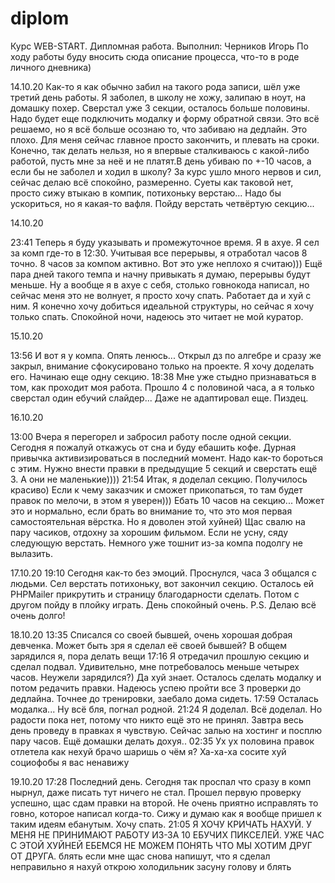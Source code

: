 # diplom

Курс WEB-START. Дипломная работа.
Выполнил: Черников Игорь
По ходу работы буду вносить сюда описание процесса, что-то в роде личного дневника)

14.10.20
Как-то я как обычно забил на такого рода записи, шёл уже третий день работы. Я заболел, в школу не хожу, залипаю в ноут, на домашку похер. Сверстал уже 3 секции, осталось больше половины. Надо будет еще подключить модалку и форму обратной связи. Это всё решаемо, но я всё больше осознаю то, что забиваю на дедлайн. Это плохо. Для меня сейчас главное просто закончить, и плевать на сроки. Конечно, так делать нельзя, но я впервые сталкиваюсь с какой-либо работой, пусть мне за неё и не платят.В день убиваю по +-10 часов, а если бы не заболел и ходил в школу? За курс ушло много нервов и сил, сейчас делаю всё спокойно, размеренно. Суеты как таковой нет, просто сижу втыкаю в компик, потихоньку верстаю...
Надо бы ускориться, но я какая-то вафля. Пойду верстать четвёртую секцию...

14.10.20

23:41
Теперь я буду указывать и промежуточное время. Я в ахуе. Я сел за комп где-то в 12:30. Учитывая все перерывы, я отработал часов 8 точно. 8 часов за компом активно. Вот это уже неплохо я считаю)))
Ещё пара дней такого темпа и начну привыкать я думаю, перерывы будут меньше. Ну а вообще я в ахуе с себя, столько говнокода написал, но сейчас меня это не волнует, я просто хочу спать. Работает да и хуй с ним. Я конечно хочу добиться идеальной структуры, но сейчас я хочу только спать. Спокойной ночи, надеюсь это читает не мой куратор.

15.10.20

13:56
И вот я у компа. Опять ленюсь... Открыл дз по алгебре и сразу же закрыл, внимание сфокусировано только на проекте. Я хочу доделать его. Начинаю еще одну секцию.
18:38
Мне уже стыдно признаваться в том, как проходит моя работа. Прошло 4 с половиной часа, а я только сверстал один ебучий слайдер... Даже не адаптировал еще. Пиздец.

16.10.20

13:00
Вчера я перегорел и забросил работу после одной секции. Сегодня я пожалуй откажусь от сна и буду ебашить кофе. Дурная привычка активизироваться в последний момент. Надо как-то бороться с этим. Нужно внести правки в предыдущие 5 секций и сверстать ещё 3. А они не маленькие))))
21:54
Итак, я доделал секцию. Получилось красиво) Если к чему заказчик и сможет прикопаться, то там будет правок по мелочи, в этом я уверен))) Ебать 10 часов на секцию... Может это и нормально, если брать во внимание то, что это моя первая самостоятельная вёрстка. Но я доволен этой хуйней) Щас свалю на пару часиков, отдохну за хорошим фильмом. Если не усну, сяду следующую верстать. Немного уже тошнит из-за компа подолгу не вылазить.

17.10.20
19:10
Сегодня как-то без эмоций. Проснулся, часа 3 общался с людьми. Сел верстать потихоньку, вот закончил секцию. Осталось ей PHPMailer прикрутить и страницу благодарности сделать. Потом с другом пойду в плойку играть. День спокойный очень.
P.S. Делаю всё очень долго!

18.10.20
13:35
Списался со своей бывшей, очень хорошая добрая девченка. Может быть зря я сделал её своей бывшей? В общем зарядился я, пора делать вещи
17:16
Я отредачил прошлую секцию и сделал подвал. Удивительно, мне потребовалось меньше четырех часов. Неужели зарядился?) Да хуй знает. Осталось сделать модалку и потом редачить правки. Надеюсь успею пройти все 3 проверки до дедлайна. Точнее до тренировки, заебало дома сидеть.
17:59
Осталась модалка... Ну всё бля, погнал родной.
21:24
Я доделал. Всё доделал. Но радости пока нет, потому что никто ещё это не принял. Завтра весь день проведу в правках я чувствую. Сейчас залью на хостинг и посплю пару часов. Ещё домашки делать дохуя..
02:35
Ух ух половина правок отлетела как нехуй брачо шаришь о чём я?
Ха-ха-ха сосите хуй социофобы я вас ненавижу

19.10.20
17:28
Последний день. Сегодня так проспал что сразу в комп нырнул, даже писать тут ничего не стал. Прошел первую проверку успешно, щас сдам правки на второй. Не очень приятно исправлять то говно, которое написал когда-то. Сижу и думаю как я вообще пришел к таким идеям ебанутым. Хочу спать.
21:05
Я ХОЧУ КРИЧАТЬ НАХУЙ. У МЕНЯ НЕ ПРИНИМАЮТ РАБОТУ ИЗ-ЗА 10 ЕБУЧИХ ПИКСЕЛЕЙ. УЖЕ ЧАС С ЭТОЙ ХУЙНЕЙ ЕБЕМСЯ НЕ МОЖЕМ ПОНЯТЬ ЧТО МЫ ХОТИМ ДРУГ ОТ ДРУГА. блять если мне щас снова напишут, что я сделал неправильно я нахуй открою холодильник засуну голову и блять
